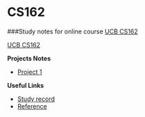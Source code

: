CS162
=====

###Study notes for online course [UCB CS162](http://inst.eecs.berkeley.edu/~cs162/)

[UCB CS162](http://inst.eecs.berkeley.edu/~cs162/)

**Projects Notes**

* [Project 1](https://github.com/thinkhy/CS162/wiki/Note-for-Project-1)


**Useful Links**

* [Study record](https://github.com/thinkhy/CS162/wiki/Study-Record)
* [Reference](https://github.com/thinkhy/CS162/wiki/Reference)
